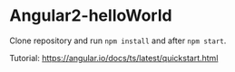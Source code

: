 # Angular2-helloWorld

Clone repository and run `npm install` and after `npm start`.<p>

Tutorial: https://angular.io/docs/ts/latest/quickstart.html
